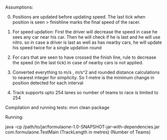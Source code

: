 Assumptions:


0. Positions are updated before updating speed. The last tick when position is seen > finishline marks the final speed
   of the racer.

1. For speed updation: First the driver will decrease the speed in case he sees any car near his car.
    Then he will check if he is last and he will use nitro. so in case a driver is last as well as has nearby cars, he
    will update his speed twice for a single updation round

2. For cars that are seen to have crossed the finish line, rule to decrease the speed (in the last tick) in case of nearby 
   cars is not applied.

3. Converted everything to m/s , m/s^2 and rounded distance calculations to nearest integer for simplicity.
   So 1 metre is the minimum change in position detected for each interval

4. Track supports upto 254 lanes so number of teams to race is limited to 254 

Compilation and running tests: 
mvn clean package


Running:

java -cp /path/to/jar/formulaone-1.0-SNAPSHOT-jar-with-dependencies.jar com.formulaone.TestMain (TrackLength in metres) (Number of Teams)
